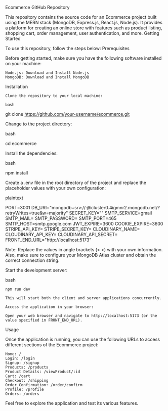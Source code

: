 Ecommerce GitHub Repository

This repository contains the source code for an Ecommerce project built using the MERN stack (MongoDB, Express.js, React.js, Node.js). It provides a platform for creating an online store with features such as product listing, shopping cart, order management, user authentication, and more.
Getting Started

To use this repository, follow the steps below:
Prerequisites

Before getting started, make sure you have the following software installed on your machine:

    Node.js: Download and Install Node.js
    MongoDB: Download and Install MongoDB

Installation

    Clone the repository to your local machine:

    bash

git clone https://github.com/your-username/ecommerce.git

Change to the project directory:

bash

cd ecommerce

Install the dependencies:

bash

npm install

Create a .env file in the root directory of the project and replace the placeholder values with your own configuration:

plaintext

PORT=3001
DB_URI="mongodb+srv://<your-username>:<your-password>@cluster0.4igmnr2.mongodb.net/<your-database>?retryWrites=true&w=majority"
SECRET_KEY="<your-secret-key>"
SMTP_SERVICE=gmail
SMTP_MAIL=<your-email>
SMTP_PASSWORD=<your-email-password>
SMTP_PORT=465
SMTP_HOST=smtp.google.com
JWT_EXPIRE=3600
COOKIE_EXPIRE=3600
STRIPE_API_KEY=<your-stripe-api-key>
STRIPE_SECRET_KEY=<your-stripe-secret-key>
CLOUDINARY_NAME=<your-cloudinary-name>
CLOUDINARY_API_KEY=<your-cloudinary-api-key>
CLOUDINARY_API_SECRET=<your-cloudinary-api-secret>
FRONT_END_URL="http://localhost:5173"

Note: Replace the values in angle brackets (< >) with your own information. Also, make sure to configure your MongoDB Atlas cluster and obtain the correct connection string.

Start the development server:

bash

    npm run dev

    This will start both the client and server applications concurrently.

    Access the application in your browser:

    Open your web browser and navigate to http://localhost:5173 (or the value specified in FRONT_END_URL).

Usage

Once the application is running, you can use the following URLs to access different sections of the Ecommerce project:

    Home: /
    Login: /login
    Signup: /signup
    Products: /products
    Product Details: /viewProduct/:id
    Cart: /cart
    Checkout: /shipping
    Order Confirmation: /order/confirm
    Profile: /profile
    Orders: /orders

Feel free to explore the application and test its various features.
